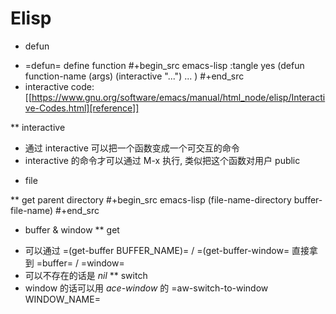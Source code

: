 # Elisp


* defun
+ =defun= define function
    #+begin_src emacs-lisp :tangle yes
(defun function-name (args)
  (interactive "...")
  ...
  )
#+end_src
+ interactive code: [[https://www.gnu.org/software/emacs/manual/html_node/elisp/Interactive-Codes.html][reference]]

** interactive
+ 通过 interactive 可以把一个函数变成一个可交互的命令
+ interactive 的命令才可以通过 M-x 执行, 类似把这个函数对用户 public

* file

** get parent directory
#+begin_src emacs-lisp
(file-name-directory buffer-file-name)
#+end_src


* buffer & window
** get
+ 可以通过 =(get-buffer BUFFER_NAME)= / =(get-buffer-window= 直接拿到 =buffer= / =window=
+ 可以不存在的话是 *nil*
** switch
+ window 的话可以用 *ace-window* 的 =aw-switch-to-window WINDOW_NAME=

